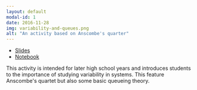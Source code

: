 ```yaml
---
layout: default
modal-id: 1
date: 2016-11-28
img: variability-and-queues.png
alt: "An activity based on Anscombe's quarter"
---
```


- [Slides]({{site.baseurl}}/assets/variability-and-queues/tex/main.pdf)
- [Notebook]({{site.baseurl}}/assets/variability-and-queues/nbs/main.ipynb)

This activity is intended for later high school years and introduces students to
the importance of studying variability in systems. This feature Anscombe's
quartet but also some basic queueing theory.
